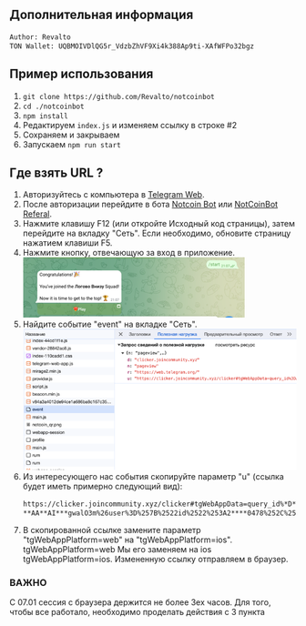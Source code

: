 ## Дополнительная информация
```
Author: Revalto
TON Wallet: UQBMOIVDlQG5r_VdzbZhVF9Xi4k388Ap9ti-XAfWFPo32bgz
```

## Пример использования
1. `git clone https://github.com/Revalto/notcoinbot`
2. `cd ./notcoinbot`
3. `npm install`
4. Редактируем `index.js` и изменяем ссылку в строке #2
5. Сохраняем и закрываем
6. Запускаем `npm run start`

## Где взять URL ?
1. Авторизуйтесь с компьютера в [Telegram Web](https://web.telegram.org).
2. После авторизации перейдите в бота [Notcoin Bot](https://web.telegram.org/k/#@notcoin_bot) или [NotCoinBot Referal](https://t.me/notcoin_bot?start=rp_4740373).
3. Нажмите клавишу F12 (или откройте Исходный код страницы), затем перейдите на вкладку "Сеть". Если необходимо, обновите страницу нажатием клавиши F5.
4. Нажмите кнопку, отвечающую за вход в приложение.
   ![img.png](images/img.png)
5. Найдите событие "event" на вкладке "Сеть".
   ![img_2.png](images/img_2.png)
6. Из интересующего нас события скопируйте параметр "u" (ссылка будет иметь примерно следующий вид):
   ```
   https://clicker.joincommunity.xyz/clicker#tgWebAppData=query_id%*D**GO*-**AA**AI***gwalO3m%26user%3D%257B%2522id%2522%253A2****0478%252C%2522first_name%2522%253A%2522*******%2522%252C%2522last_name%2522%253A%2522*******%2522%252C%2522username%2522%253A%2522******%2522%252C%2522language_code%2522%253A%2522ru%2522%252C%2522is_premium%2522%253Atrue%252C%2522allows_write_to_pm%2522%253Atrue%257D%26auth_date%3D170**16279%26hash%3D7dfa***db35***b593aa80f3***9858ca0649c5***cd001bf888888b770a3ff0e&tgWebAppVersion=7.0&tgWebAppPlatform=web&tgWebAppThemeParams=%7B%22bg_color%22%3A%22%23ffffff%22%2C%22button_color%22%3A%22%233390ec%22%2C%22button_text_color%22%3A%22%23ffffff%22%2C%22hint_color%22%3A%22%23707579%22%2C%22link_color%22%3A%22%2300488f%22%2C%22secondary_bg_color%22%3A%22%23f4f4f5%22%2C%22text_color%22%3A%22%23000000%22%2C%22header_bg_color%22%3A%22%23ffffff%22%2C%22accent_text_color%22%3A%22%233390ec%22%2C%22section_bg_color%22%3A%22%23ffffff%22%2C%22section_header_text_color%22%3A%22%233390ec%22%2C%22subtitle_text_color%22%3A%22%23707579%22%2C%22destructive_text_color%22%3A%22%23df3f40%22%7D
   ```
7. В скопированной ссылке замените параметр "tgWebAppPlatform=web" на "tgWebAppPlatform=ios".
   tgWebAppPlatform=web
   Мы его заменяем на ios
   tgWebAppPlatform=ios.
   Измененную ссылку отправляем в браузер.

### ВАЖНО
C 07.01 сессия с браузера держится не более 3ех часов.
Для того, чтобы все работало, необходимо проделать действия с 3 пункта